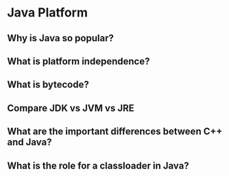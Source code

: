 # Java Platform
## Why is Java so popular?
## What is platform independence?
## What is bytecode?
## Compare JDK vs JVM vs JRE
## What are the important differences between C++ and Java?
##  What is the role for a classloader in Java?
